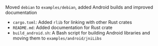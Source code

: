 Moved `debian` to `examples/debian`, added Android builds and improved documentation

* `cargo.toml`: Added `rlib` for linking with other Rust crates
* `README.md`: Added documentation for Rust crate
* `build_android.sh`: A Bash script for building Android libraries and moving them to `examples/android/jniLibs`